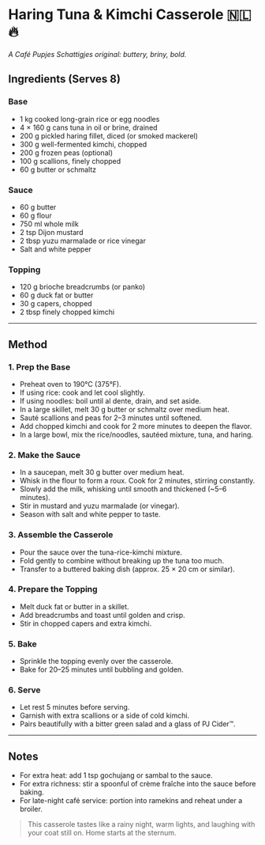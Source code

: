 # Haring Tuna & Kimchi Casserole 🇳🇱🔥  
*A Café Pupjes Schattigjes original: buttery, briny, bold.*

## Ingredients (Serves 8)

### Base

* 1 kg cooked long-grain rice or egg noodles
* 4 × 160 g cans tuna in oil or brine, drained
* 200 g pickled haring fillet, diced (or smoked mackerel)
* 300 g well-fermented kimchi, chopped
* 200 g frozen peas (optional)
* 100 g scallions, finely chopped
* 60 g butter or schmaltz

### Sauce

* 60 g butter
* 60 g flour
* 750 ml whole milk
* 2 tsp Dijon mustard
* 2 tbsp yuzu marmalade or rice vinegar
* Salt and white pepper

### Topping

* 120 g brioche breadcrumbs (or panko)
* 60 g duck fat or butter
* 30 g capers, chopped
* 2 tbsp finely chopped kimchi

---

## Method

### 1. Prep the Base
- Preheat oven to 190°C (375°F).
- If using rice: cook and let cool slightly.
- If using noodles: boil until al dente, drain, and set aside.
- In a large skillet, melt 30 g butter or schmaltz over medium heat.
- Sauté scallions and peas for 2–3 minutes until softened.
- Add chopped kimchi and cook for 2 more minutes to deepen the flavor.
- In a large bowl, mix the rice/noodles, sautéed mixture, tuna, and haring.

### 2. Make the Sauce
- In a saucepan, melt 30 g butter over medium heat.
- Whisk in the flour to form a roux. Cook for 2 minutes, stirring constantly.
- Slowly add the milk, whisking until smooth and thickened (~5–6 minutes).
- Stir in mustard and yuzu marmalade (or vinegar).
- Season with salt and white pepper to taste.

### 3. Assemble the Casserole
- Pour the sauce over the tuna-rice-kimchi mixture.
- Fold gently to combine without breaking up the tuna too much.
- Transfer to a buttered baking dish (approx. 25 × 20 cm or similar).

### 4. Prepare the Topping
- Melt duck fat or butter in a skillet.
- Add breadcrumbs and toast until golden and crisp.
- Stir in chopped capers and extra kimchi.

### 5. Bake
- Sprinkle the topping evenly over the casserole.
- Bake for 20–25 minutes until bubbling and golden.

### 6. Serve
- Let rest 5 minutes before serving.
- Garnish with extra scallions or a side of cold kimchi.
- Pairs beautifully with a bitter green salad and a glass of PJ Cider™.

---

## Notes
- For extra heat: add 1 tsp gochujang or sambal to the sauce.
- For extra richness: stir a spoonful of crème fraîche into the sauce before baking.
- For late-night café service: portion into ramekins and reheat under a broiler.

> This casserole tastes like a rainy night, warm lights, and laughing with your coat still on. Home starts at the sternum.
